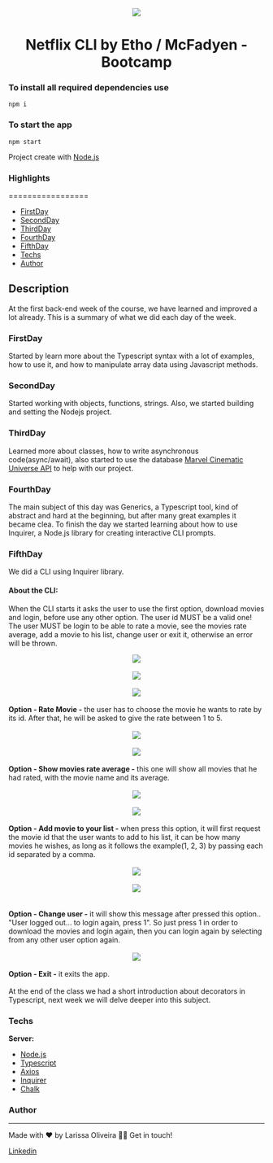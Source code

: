 <p align="center">
  <img src="https://user-images.githubusercontent.com/82476805/171954276-4b4a2bc8-07b6-45a5-8919-29d6b8da7f38.png" />
</p>

<h1 align="center"> Netflix CLI by Etho / McFadyen - Bootcamp </h1>

### To install all required dependencies use <br>
```npm i```
<br>
### To start the app <br>
```npm start```<br>

Project create with [Node.js](https://nodejs.org/en/docs/)

### Highlights
=================

   * [FirstDay](#FirstDay)
   * [SecondDay](#SecondDay)
   * [ThirdDay](#ThirdDay)
   * [FourthDay](#FourthDay)
   * [FifthDay](#FifthDay)
   * [Techs](#Techs)
   * [Author](#Author)

## Description
At the first back-end week of the course, we have learned and improved a lot already. This is a summary of what we did each day of the week.<br>

### FirstDay
Started by learn more about the Typescript syntax with a lot of examples, how to use it, and how to manipulate array data using Javascript methods.<br>
	
### SecondDay
Started working with objects, functions, strings. Also, we started building and setting the Nodejs project.<br>

### ThirdDay
Learned more about classes, how to write asynchronous code(async/await), also started to use the database [Marvel Cinematic Universe API](https://mcuapi.herokuapp.com/docs/#/Movies/get_api_v1_movies) to help with our project.<br>

### FourthDay
The main subject of this day was Generics, a Typescript tool, kind of abstract and hard at the beginning, but after many great examples it became clea. To finish the day we started learning about how to use Inquirer, a Node.js library for creating interactive CLI prompts.  <br>

### FifthDay
We did a CLI using Inquirer library.
#### About the CLI:
When the CLI starts it asks the user to use the first option, download movies and login, before use any other option. The user id MUST be a valid one! The user MUST be login to be able to rate a movie, see the movies rate average, add a movie to his list, change user or exit it, otherwise an error will be thrown. <br>
<div align="center">
<img align="center" src="https://user-images.githubusercontent.com/82476805/173265162-d85fe1ac-e050-494a-9975-04225d41d7a1.png"/><br><br>
<img align="center" src="https://user-images.githubusercontent.com/82476805/173263211-5c9cd57f-07f9-4c07-9b63-fe18b1fdb0f2.png"/><br><br>
<img align="center" src="https://user-images.githubusercontent.com/82476805/173263267-58941b6e-72f5-4471-8ed3-db34c1c53a95.png"/>
</div>
<br>
<b>Option - Rate Movie -</b> the user has to choose the movie he wants to rate by its id. After that, he will be asked to give the rate between 1 to 5.<br><br>
<div align="center">
<img align="center" src="https://user-images.githubusercontent.com/82476805/173264799-d2261885-6481-45ec-be3a-c2eb67d17b52.png"/><br><br>
<img align="center" src="https://user-images.githubusercontent.com/82476805/173470774-9b7caeb3-aabc-43e7-a3d7-1ad2e7e5ef42.png"/>
</div>

<br>
<b>Option - Show movies rate average -</b> this one will show all movies that he had rated, with the movie name and its average.
<br><br>
<div align="center">
<img align="center" src="https://user-images.githubusercontent.com/82476805/173263715-ccd39596-cb26-43a6-bcb4-3c7c1a96899f.png"/><br><br>
<img align="center" src="https://user-images.githubusercontent.com/82476805/173263954-f57a69e0-7d80-4cb9-8176-2d162bec627a.png"/>
</div>
<br>
<b>Option - Add movie to your list -</b> when press this option, it will first request the movie id that the user wants to add to his list, it can be how many movies he wishes, as long as it follows the example(1, 2, 3) by passing each id separated by a comma.
<br><br>
<div align="center">
<img align="center" src="https://user-images.githubusercontent.com/82476805/173264192-5e6bc2f1-0018-4a54-87d6-e5085a77b3ab.png"/><br><br>
<img align="center" src="https://user-images.githubusercontent.com/82476805/173265358-790f5c3b-413b-44c0-ad21-9ba69c0730fc.png"/><br><br>

</div>
<br>
<b>Option - Change user -</b> it will show this message after pressed this option.. "User logged out... to login again, press 1". So just press 1 in order to download the movies and login again, then you can login again by selecting from any other user option again.
<br><br>
<div align="center">
<img align="center" src="https://user-images.githubusercontent.com/82476805/173264262-537ed03f-da9c-40dd-b89d-3082dfed8232.png"/>
</div>
<br>
<b>Option - Exit -</b>  it exits the app.
<br><br>
At the end of the class we had a short introduction about decorators in Typescript, next week we will delve deeper into this subject. <br>

### Techs

**Server:** 
   * [Node.js](https://nodejs.org/en/docs/)
   * [Typescript](https://www.typescriptlang.org/docs/)
   * [Axios](https://axios-http.com/docs/intro)
   * [Inquirer](https://www.npmjs.com/package/inquirer)
   * [Chalk](https://github.com/chalk/chalk)


### Author
---
Made with ❤️ by Larissa Oliveira 👋🏽 Get in touch!

<a target="_blank" href="https://www.linkedin.com/in/larissakoliveira/"> Linkedin 
	
</a>

